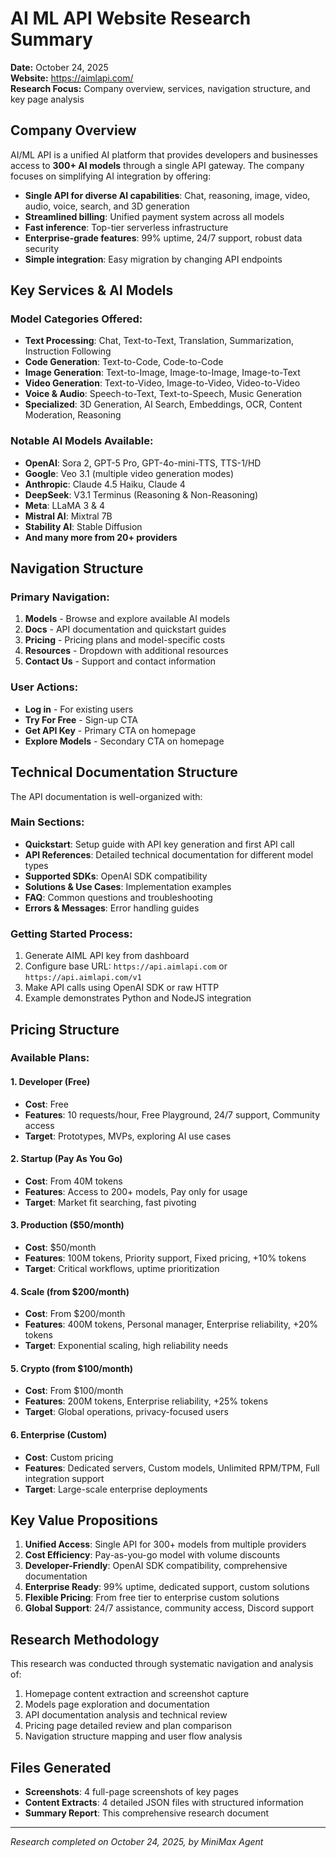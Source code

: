 # AI ML API Website Research Summary

**Date:** October 24, 2025  
**Website:** https://aimlapi.com/  
**Research Focus:** Company overview, services, navigation structure, and key page analysis

## Company Overview

AI/ML API is a unified AI platform that provides developers and businesses access to **300+ AI models** through a single API gateway. The company focuses on simplifying AI integration by offering:

- **Single API for diverse AI capabilities**: Chat, reasoning, image, video, audio, voice, search, and 3D generation
- **Streamlined billing**: Unified payment system across all models
- **Fast inference**: Top-tier serverless infrastructure
- **Enterprise-grade features**: 99% uptime, 24/7 support, robust data security
- **Simple integration**: Easy migration by changing API endpoints

## Key Services & AI Models

### Model Categories Offered:
- **Text Processing**: Chat, Text-to-Text, Translation, Summarization, Instruction Following
- **Code Generation**: Text-to-Code, Code-to-Code
- **Image Generation**: Text-to-Image, Image-to-Image, Image-to-Text
- **Video Generation**: Text-to-Video, Image-to-Video, Video-to-Video
- **Voice & Audio**: Speech-to-Text, Text-to-Speech, Music Generation
- **Specialized**: 3D Generation, AI Search, Embeddings, OCR, Content Moderation, Reasoning

### Notable AI Models Available:
- **OpenAI**: Sora 2, GPT-5 Pro, GPT-4o-mini-TTS, TTS-1/HD
- **Google**: Veo 3.1 (multiple video generation modes)
- **Anthropic**: Claude 4.5 Haiku, Claude 4
- **DeepSeek**: V3.1 Terminus (Reasoning & Non-Reasoning)
- **Meta**: LLaMA 3 & 4
- **Mistral AI**: Mixtral 7B
- **Stability AI**: Stable Diffusion
- **And many more from 20+ providers**

## Navigation Structure

### Primary Navigation:
1. **Models** - Browse and explore available AI models
2. **Docs** - API documentation and quickstart guides
3. **Pricing** - Pricing plans and model-specific costs
4. **Resources** - Dropdown with additional resources
5. **Contact Us** - Support and contact information

### User Actions:
- **Log in** - For existing users
- **Try For Free** - Sign-up CTA
- **Get API Key** - Primary CTA on homepage
- **Explore Models** - Secondary CTA on homepage

## Technical Documentation Structure

The API documentation is well-organized with:

### Main Sections:
- **Quickstart**: Setup guide with API key generation and first API call
- **API References**: Detailed technical documentation for different model types
- **Supported SDKs**: OpenAI SDK compatibility
- **Solutions & Use Cases**: Implementation examples
- **FAQ**: Common questions and troubleshooting
- **Errors & Messages**: Error handling guides

### Getting Started Process:
1. Generate AIML API key from dashboard
2. Configure base URL: `https://api.aimlapi.com` or `https://api.aimlapi.com/v1`
3. Make API calls using OpenAI SDK or raw HTTP
4. Example demonstrates Python and NodeJS integration

## Pricing Structure

### Available Plans:

#### 1. Developer (Free)
- **Cost**: Free
- **Features**: 10 requests/hour, Free Playground, 24/7 support, Community access
- **Target**: Prototypes, MVPs, exploring AI use cases

#### 2. Startup (Pay As You Go)
- **Cost**: From 40M tokens
- **Features**: Access to 200+ models, Pay only for usage
- **Target**: Market fit searching, fast pivoting

#### 3. Production ($50/month)
- **Cost**: $50/month
- **Features**: 100M tokens, Priority support, Fixed pricing, +10% tokens
- **Target**: Critical workflows, uptime prioritization

#### 4. Scale (from $200/month)
- **Cost**: From $200/month
- **Features**: 400M tokens, Personal manager, Enterprise reliability, +20% tokens
- **Target**: Exponential scaling, high reliability needs

#### 5. Crypto (from $100/month)
- **Cost**: From $100/month
- **Features**: 200M tokens, Enterprise reliability, +25% tokens
- **Target**: Global operations, privacy-focused users

#### 6. Enterprise (Custom)
- **Cost**: Custom pricing
- **Features**: Dedicated servers, Custom models, Unlimited RPM/TPM, Full integration support
- **Target**: Large-scale enterprise deployments

## Key Value Propositions

1. **Unified Access**: Single API for 300+ models from multiple providers
2. **Cost Efficiency**: Pay-as-you-go model with volume discounts
3. **Developer-Friendly**: OpenAI SDK compatibility, comprehensive documentation
4. **Enterprise Ready**: 99% uptime, dedicated support, custom solutions
5. **Flexible Pricing**: From free tier to enterprise custom solutions
6. **Global Support**: 24/7 assistance, community access, Discord support

## Research Methodology

This research was conducted through systematic navigation and analysis of:
1. Homepage content extraction and screenshot capture
2. Models page exploration and documentation
3. API documentation analysis and technical review
4. Pricing page detailed review and plan comparison
5. Navigation structure mapping and user flow analysis

## Files Generated

- **Screenshots**: 4 full-page screenshots of key pages
- **Content Extracts**: 4 detailed JSON files with structured information
- **Summary Report**: This comprehensive research document

---

*Research completed on October 24, 2025, by MiniMax Agent*